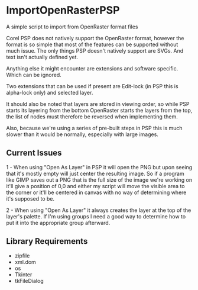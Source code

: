 # ImportOpenRasterPSP
A simple script to import from OpenRaster format files

Corel PSP does not natively support the OpenRaster format, however the format is so simple that most of the features can be supported without much issue.  The only things PSP doesn't natively support are SVGs.  And text isn't actually defined yet.  

Anything else it might encounter are extensions and software specific.  Which can be ignored.

Two extensions that can be used if present are Edit-lock (in PSP this is alpha-lock only) and selected layer.

It should also be noted that layers are stored in viewing order, so while PSP starts its layering from the bottom OpenRaster starts the layers from the top, the list of nodes must therefore be reversed when implementing them.

Also, because we're using a series of pre-built steps in PSP this is much slower than it would be normally, especially with large images.

## Current Issues
1 - When using "Open As Layer" in PSP it will open the PNG but upon seeing that it's mostly empty will just center the resulting image.  So if a program like GIMP saves out a PNG that is the full size of the image we're working on it'll give a position of 0,0 and either my script will move the visible area to the corner or it'll be centered in canvas with no way of determining where it's supposed to be.

2 - When using "Open As Layer" it always creates the layer at the top of the layer's palette.  If I'm using groups I need a good way to determine how to put it into the appropriate group afterward.


## Library Requirements
* zipfile
* xml.dom 
* os 
* Tkinter 
* tkFileDialog
